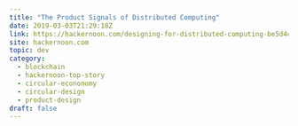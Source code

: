 ```yaml
---
title: "The Product Signals of Distributed Computing"
date: 2019-03-03T21:29:18Z
link: https://hackernoon.com/designing-for-distributed-computing-be5d4c1ab2a1?source=rss----3a8144eabfe3---4
site: hackernoon.com
topic: dev
category:
  - blockchain
  - hackernoon-top-story
  - circular-econonomy
  - circular-design
  - product-design
draft: false
---
```

